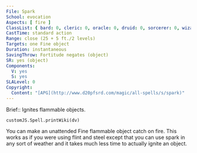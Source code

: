 ```yaml
---
File: Spark
School: evocation
Aspects: [ fire ]
ClassList: { bard: 0, cleric: 0, oracle: 0, druid: 0, sorcerer: 0, wizard: 0, witch: 0, magus: 0, occultist: 0 }
CastTime: standard action
Range: close (25 + 5 ft./2 levels)
Targets: one Fine object
Duration: instantaneous
SavingThrow: Fortitude negates (object)
SR: yes (object)
Components:
  V: yes
  S: yes
SLALevel: 0
Copyright:
  Content: "[APG](http://www.d20pfsrd.com/magic/all-spells/s/spark)"
---
```

Brief:: Ignites flammable objects.

```dataviewjs
customJS.Spell.printWiki(dv)
```

You can make an unattended Fine flammable object catch on fire. This works as if you were using flint and steel except that you can use spark in any sort of weather and it takes much less time to actually ignite an object.
